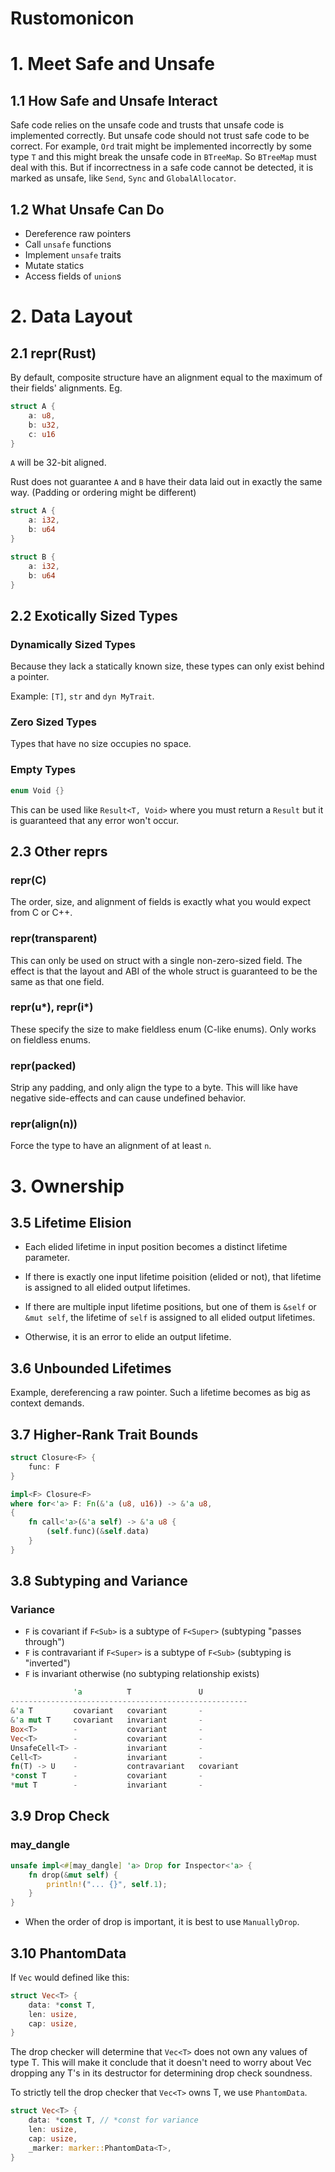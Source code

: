 # Rustomonicon

# 1. Meet Safe and Unsafe

## 1.1 How Safe and Unsafe Interact

Safe code relies on the unsafe code and trusts that unsafe code is implemented correctly.
But unsafe code should not trust safe code to be correct. For example, `Ord` trait might be
implemented incorrectly by some type `T` and this might break the unsafe code in `BTreeMap`.
So `BTreeMap` must deal with this. But if incorrectness in a safe code cannot be detected, it is
marked as unsafe, like `Send`, `Sync` and `GlobalAllocator`.

## 1.2 What Unsafe Can Do

- Dereference raw pointers
- Call `unsafe` functions
- Implement `unsafe` traits
- Mutate statics
- Access fields of `union`s

# 2. Data Layout

## 2.1 repr(Rust)

By default, composite structure have an alignment equal to the maximum of their fields' alignments. Eg.
```rust
struct A {
    a: u8,
    b: u32,
    c: u16
}
```
`A` will be 32-bit aligned.

Rust does not guarantee `A` and `B` have their data laid out in exactly the same way. (Padding or ordering might be different)

```rust
struct A {
    a: i32,
    b: u64
}

struct B {
    a: i32,
    b: u64
}
```

## 2.2 Exotically Sized Types

### Dynamically Sized Types

Because they lack a statically known size, these types can only exist behind a pointer.

Example: `[T]`, `str` and `dyn MyTrait`.

### Zero Sized Types

Types that have no size occupies no space.

### Empty Types

```rust
enum Void {}
```

This can be used like `Result<T, Void>` where you must return a `Result` but it is guaranteed that
any error won't occur.

## 2.3 Other reprs

### repr(C)

The order, size, and alignment of fields is exactly what you would expect from C or C++.

### repr(transparent)

This can only be used on struct with a single non-zero-sized field. The effect is that the layout and ABI of
the whole struct is guaranteed to be the same as that one field.

### repr(u\*), repr(i\*)

These specify the size to make fieldless enum (C-like enums). Only works on fieldless enums.

### repr(packed)

Strip any padding, and only align the type to a byte. This will like have negative side-effects and can cause undefined behavior.

### repr(align(n))

Force the type to have an alignment of at least `n`.

# 3. Ownership

## 3.5 Lifetime Elision

- Each elided lifetime in input position becomes a distinct lifetime parameter.

- If there is exactly one input lifetime poisition (elided or not), that lifetime is assigned to all elided output lifetimes.

- If there are multiple input lifetime positions, but one of them is `&self` or `&mut self`, the lifetime of `self` is assigned to all elided output lifetimes.

- Otherwise, it is an error to elide an output lifetime.

## 3.6 Unbounded Lifetimes

Example, dereferencing a raw pointer. Such a lifetime becomes as big as context demands.

## 3.7 Higher-Rank Trait Bounds

```rust
struct Closure<F> {
    func: F
}

impl<F> Closure<F>
where for<'a> F: Fn(&'a (u8, u16)) -> &'a u8,
{
    fn call<'a>(&'a self) -> &'a u8 {
        (self.func)(&self.data)
    }
}
```

## 3.8 Subtyping and Variance

### Variance

- `F` is covariant if `F<Sub>` is a subtype of `F<Super>` (subtyping "passes through")
- `F` is contravariant if `F<Super>` is a subtype of `F<Sub>` (subtyping is "inverted")
- `F` is invariant otherwise (no subtyping relationship exists)

```rust
              'a          T               U
-----------------------------------------------------
&'a T         covariant   covariant       -
&'a mut T     covariant   invariant       -
Box<T>        -           covariant       -
Vec<T>        -           covariant       -
UnsafeCell<T> -           invariant       -
Cell<T>       -           invariant       -
fn(T) -> U    -           contravariant   covariant
*const T      -           covariant       -
*mut T        -           invariant       -
```
## 3.9 Drop Check

### may_dangle

```rust
unsafe impl<#[may_dangle] 'a> Drop for Inspector<'a> {
    fn drop(&mut self) {
        println!("... {}", self.1);
    }
}
```

- When the order of drop is important, it is best to use `ManuallyDrop`.

## 3.10 PhantomData

If `Vec` would defined like this:
```rust
struct Vec<T> {
    data: *const T,
    len: usize,
    cap: usize,
}
```

The drop checker will determine that `Vec<T>` does not own any values of type T. This will make it conclude that it doesn't need to worry about Vec dropping any T's in its destructor for determining drop check soundness.

To strictly tell the drop checker that `Vec<T>` owns T, we use `PhantomData`.

```rust
struct Vec<T> {
    data: *const T, // *const for variance
    len: usize,
    cap: usize,
    _marker: marker::PhantomData<T>,
}
```

